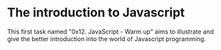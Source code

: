 # The introduction to Javascript

This first task named "0x12. JavaScript - Warm up" aims to illustrate and give the better introduction into the world of Javascript programming.
